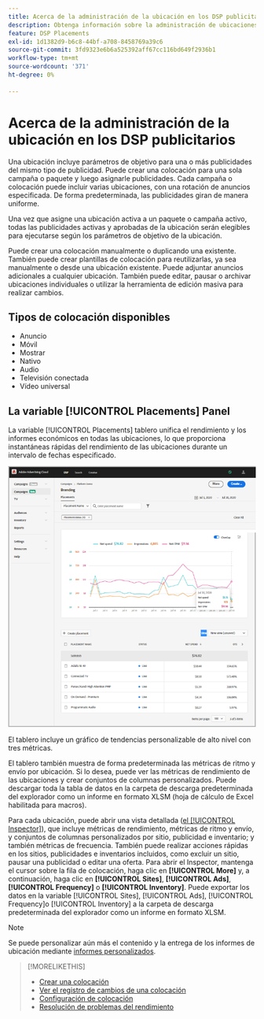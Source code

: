 ```yaml
---
title: Acerca de la administración de la ubicación en los DSP publicitarios
description: Obtenga información sobre la administración de ubicaciones.
feature: DSP Placements
exl-id: 1d1382d9-b6c8-44bf-a708-8458769a39c6
source-git-commit: 3fd9323e6b6a525392aff67cc116bd649f2936b1
workflow-type: tm+mt
source-wordcount: '371'
ht-degree: 0%

---
```


# Acerca de la administración de la ubicación en los DSP publicitarios

Una ubicación incluye parámetros de objetivo para una o más publicidades del mismo tipo de publicidad. Puede crear una colocación para una sola campaña o paquete y luego asignarle publicidades. Cada campaña o colocación puede incluir varias ubicaciones, con una rotación de anuncios especificada. De forma predeterminada, las publicidades giran de manera uniforme.

Una vez que asigne una ubicación activa a un paquete o campaña activo, todas las publicidades activas y aprobadas de la ubicación serán elegibles para ejecutarse según los parámetros de objetivo de la ubicación.

Puede crear una colocación manualmente o duplicando una existente. También puede crear plantillas de colocación para reutilizarlas, ya sea manualmente o desde una ubicación existente. Puede adjuntar anuncios adicionales a cualquier ubicación. También puede editar, pausar o archivar ubicaciones individuales o utilizar la herramienta de edición masiva para realizar cambios.

## Tipos de colocación disponibles

* Anuncio
* Móvil
* Mostrar
* Nativo
* Audio
* Televisión conectada
* Vídeo universal

## La variable [!UICONTROL Placements] Panel

La variable [!UICONTROL Placements] tablero unifica el rendimiento y los informes económicos en todas las ubicaciones, lo que proporciona instantáneas rápidas del rendimiento de las ubicaciones durante un intervalo de fechas especificado.

![Panel de ubicaciones](/help/dsp/assets/placement-dashboard.png)

El tablero incluye un gráfico de tendencias personalizable de alto nivel con tres métricas.

El tablero también muestra de forma predeterminada las métricas de ritmo y envío por ubicación. Si lo desea, puede ver las métricas de rendimiento de las ubicaciones y crear conjuntos de columnas personalizados. Puede descargar toda la tabla de datos en la carpeta de descarga predeterminada del explorador como un informe en formato XLSM (hoja de cálculo de Excel habilitada para macros).

Para cada ubicación, puede abrir una vista detallada ([el [!UICONTROL Inspector]](/help/dsp/campaign-management/reports/campaign-reports-about.md)), que incluye métricas de rendimiento, métricas de ritmo y envío, y conjuntos de columnas personalizados por sitio, publicidad e inventario; y también métricas de frecuencia. También puede realizar acciones rápidas en los sitios, publicidades e inventarios incluidos, como excluir un sitio, pausar una publicidad o editar una oferta. Para abrir el Inspector, mantenga el cursor sobre la fila de colocación, haga clic en **[!UICONTROL More]** y, a continuación, haga clic en **[!UICONTROL Sites]**, **[!UICONTROL Ads]**, **[!UICONTROL Frequency]** o **[!UICONTROL Inventory]**. Puede exportar los datos en la variable [!UICONTROL Sites], [!UICONTROL Ads], [!UICONTROL Frequency]o [!UICONTROL Inventory]  a la carpeta de descarga predeterminada del explorador como un informe en formato XLSM.

>[!NOTE]
>
>Se puede personalizar aún más el contenido y la entrega de los informes de ubicación mediante [informes personalizados](/help/dsp/reports/report-about.md).

>[!MORELIKETHIS]
>
>* [Crear una colocación](placement-create.md)
>* [Ver el registro de cambios de una colocación](placement-change-log.md)
>* [Configuración de colocación](placement-settings.md)
>* [Resolución de problemas del rendimiento](/help/dsp/optimization/troubleshooting-performance.md)

